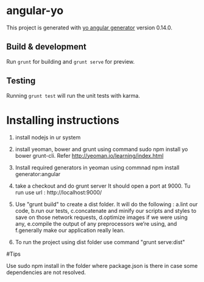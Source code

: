 # angular-yo

This project is generated with [yo angular generator](https://github.com/yeoman/generator-angular)
version 0.14.0.

## Build & development

Run `grunt` for building and `grunt serve` for preview.

## Testing

Running `grunt test` will run the unit tests with karma.

# Installing instructions

1. install nodejs in ur system
2. install yeoman, bower and grunt using command
    sudo npm install yo bower grunt-cli.
    Refer http://yeoman.io/learning/index.html
3. Install required generators in yeoman using commnad 
	npm install generator:angular 
4. take a checkout and do grunt server
    It should open a port at 9000. Tu run use url : http://localhost:9000/

5. Use "grunt build" to create a dist folder. It will do the following :
	a.lint our code,
	b.run our tests,
	c.concatenate and minify our scripts and styles to save on those network requests,
	d.optimize images if we were using any,
	e.compile the output of any preprocessors we’re using, and
	f.generally make our application really lean.

6. To run the project using dist folder use command "grunt serve:dist"

#Tips

Use sudo npm install in the folder where package.json is there in case some dependencies are not resolved.